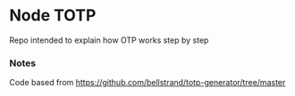 # Node TOTP

Repo intended to explain how OTP works step by step

### Notes
Code based from https://github.com/bellstrand/totp-generator/tree/master